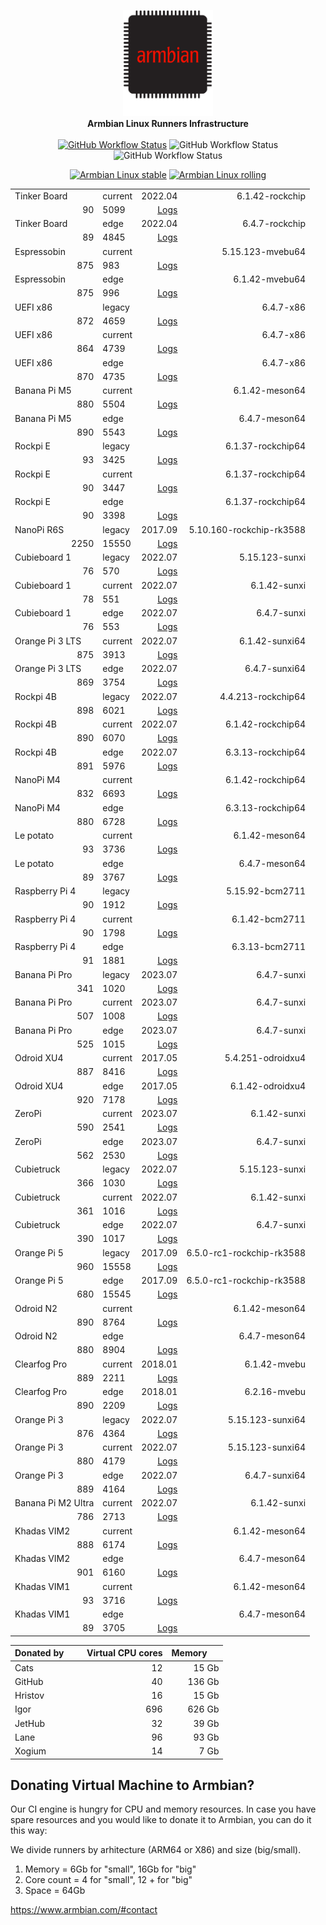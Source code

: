 <p align="center">
  <a href="#build-framework">
  <img src="https://raw.githubusercontent.com/armbian/build/master/.github/armbian-logo.png" alt="Armbian logo" width="144">
  </a><br>
  <strong>Armbian Linux Runners Infrastructure</strong><br>
<br>
<a href=https://github.com/armbian/build/actions/workflows/build-train.yml><img alt="GitHub Workflow Status" src="https://img.shields.io/github/actions/workflow/status/armbian/build/build-train.yml?logo=githubactions&label=Kernel%20compile&logoColor=white&style=for-the-badge&branch=master"></a>
<img alt="GitHub Workflow Status" src="https://img.shields.io/badge/dynamic/json?label=VIRTUAL%20CPU%20COUNT&query=CPU&cacheSeconds=10&style=for-the-badge&url=https%3A%2F%2Fgithub.com%2Farmbian%2Fscripts%2Freleases%2Fdownload%2Fstatus%2Frunners_capacity.json"> <img alt="GitHub Workflow Status" src="https://img.shields.io/badge/dynamic/json?label=MEMORY%20in%20MB&query=MEM&cacheSeconds=10&style=for-the-badge&url=https%3A%2F%2Fgithub.com%2Farmbian%2Fscripts%2Freleases%2Fdownload%2Fstatus%2Frunners_capacity.json">
</p>
<p align=center>
<a href=https://armbian.com/download><img alt="Armbian Linux stable" src="https://img.shields.io/badge/dynamic/json?label=Armbian%20Linux%20current&query=CURRENT&color=f71000&cacheSeconds=600&style=for-the-badge&url=https%3A%2F%2Fgithub.com%2Farmbian%2Fscripts%2Freleases%2Fdownload%2Fstatus%2Frunners_capacity.json"></a>
<a href=https://github.com/armbian/community><img alt="Armbian Linux rolling" src="https://img.shields.io/badge/dynamic/json?label=Armbian%20Linux%20edge&query=EDGE&color=34be5b&cacheSeconds=600&style=for-the-badge&url=https%3A%2F%2Fgithub.com%2Farmbian%2Fscripts%2Freleases%2Fdownload%2Fstatus%2Frunners_capacity.json"></a>
</p>

<!--START_SECTION:data-section-->
<table width="100%"><tr><tr><td align="left">Tinker Board</td><td align=left>current</td><td align=right>2022.04</td><td align=right>6.1.42-rockchip</td></tr><td align=right>90</td><td aligh=right>5099</td><td align=right><a href="https://paste.armbian.com/ohoruquriy">Logs</a></td></tr><tr><td align="left">Tinker Board</td><td align=left>edge</td><td align=right>2022.04</td><td align=right>6.4.7-rockchip</td></tr><td align=right>89</td><td aligh=right>4845</td><td align=right><a href="https://paste.armbian.com/rocifufaqa">Logs</a></td></tr></tr><tr><tr><td align="left">Espressobin</td><td align=left>current</td><td align=right></td><td align=right>5.15.123-mvebu64</td></tr><td align=right>875</td><td aligh=right>983</td><td align=right><a href="https://paste.armbian.com/ekaqemapim">Logs</a></td></tr><tr><td align="left">Espressobin</td><td align=left>edge</td><td align=right></td><td align=right>6.1.42-mvebu64</td></tr><td align=right>875</td><td aligh=right>996</td><td align=right><a href="https://paste.armbian.com/dayimovelu">Logs</a></td></tr></tr><tr><tr><td align="left">UEFI x86</td><td align=left>legacy</td><td align=right></td><td align=right>6.4.7-x86</td></tr><td align=right>872</td><td aligh=right>4659</td><td align=right><a href="https://paste.armbian.com/ehudahuxip">Logs</a></td></tr><tr><td align="left">UEFI x86</td><td align=left>current</td><td align=right></td><td align=right>6.4.7-x86</td></tr><td align=right>864</td><td aligh=right>4739</td><td align=right><a href="https://paste.armbian.com/micevikiwe">Logs</a></td></tr></tr><tr><tr><td align="left">UEFI x86</td><td align=left>edge</td><td align=right></td><td align=right>6.4.7-x86</td></tr><td align=right>870</td><td aligh=right>4735</td><td align=right><a href="https://paste.armbian.com/sinelegepu">Logs</a></td></tr><tr><td align="left">Banana Pi M5</td><td align=left>current</td><td align=right></td><td align=right>6.1.42-meson64</td></tr><td align=right>880</td><td aligh=right>5504</td><td align=right><a href="https://paste.armbian.com/okakedezev">Logs</a></td></tr></tr><tr><tr><td align="left">Banana Pi M5</td><td align=left>edge</td><td align=right></td><td align=right>6.4.7-meson64</td></tr><td align=right>890</td><td aligh=right>5543</td><td align=right><a href="https://paste.armbian.com/ehahuyemup">Logs</a></td></tr><tr><td align="left">Rockpi E</td><td align=left>legacy</td><td align=right></td><td align=right>6.1.37-rockchip64</td></tr><td align=right>93</td><td aligh=right>3425</td><td align=right><a href="https://paste.armbian.com/">Logs</a></td></tr></tr><tr><tr><td align="left">Rockpi E</td><td align=left>current</td><td align=right></td><td align=right>6.1.37-rockchip64</td></tr><td align=right>90</td><td aligh=right>3447</td><td align=right><a href="https://paste.armbian.com/">Logs</a></td></tr><tr><td align="left">Rockpi E</td><td align=left>edge</td><td align=right></td><td align=right>6.1.37-rockchip64</td></tr><td align=right>90</td><td aligh=right>3398</td><td align=right><a href="https://paste.armbian.com/">Logs</a></td></tr></tr><tr><tr><td align="left">NanoPi R6S</td><td align=left>legacy</td><td align=right>2017.09</td><td align=right>5.10.160-rockchip-rk3588</td></tr><td align=right>2250</td><td aligh=right>15550</td><td align=right><a href="https://paste.armbian.com/esonohobab">Logs</a></td></tr><tr><td align="left">Cubieboard 1</td><td align=left>legacy</td><td align=right>2022.07</td><td align=right>5.15.123-sunxi</td></tr><td align=right>76</td><td aligh=right>570</td><td align=right><a href="https://paste.armbian.com/quworudoqa">Logs</a></td></tr></tr><tr><tr><td align="left">Cubieboard 1</td><td align=left>current</td><td align=right>2022.07</td><td align=right>6.1.42-sunxi</td></tr><td align=right>78</td><td aligh=right>551</td><td align=right><a href="https://paste.armbian.com/ewiyurayok">Logs</a></td></tr><tr><td align="left">Cubieboard 1</td><td align=left>edge</td><td align=right>2022.07</td><td align=right>6.4.7-sunxi</td></tr><td align=right>76</td><td aligh=right>553</td><td align=right><a href="https://paste.armbian.com/otipidomeq">Logs</a></td></tr></tr><tr><tr><td align="left">Orange Pi 3 LTS</td><td align=left>current</td><td align=right>2022.07</td><td align=right>6.1.42-sunxi64</td></tr><td align=right>875</td><td aligh=right>3913</td><td align=right><a href="https://paste.armbian.com/azisutalem">Logs</a></td></tr><tr><td align="left">Orange Pi 3 LTS</td><td align=left>edge</td><td align=right>2022.07</td><td align=right>6.4.7-sunxi64</td></tr><td align=right>869</td><td aligh=right>3754</td><td align=right><a href="https://paste.armbian.com/jelotiluvo">Logs</a></td></tr></tr><tr><tr><td align="left">Rockpi 4B</td><td align=left>legacy</td><td align=right>2022.07</td><td align=right>4.4.213-rockchip64</td></tr><td align=right>898</td><td aligh=right>6021</td><td align=right><a href="https://paste.armbian.com/opezefahiv">Logs</a></td></tr><tr><td align="left">Rockpi 4B</td><td align=left>current</td><td align=right>2022.07</td><td align=right>6.1.42-rockchip64</td></tr><td align=right>890</td><td aligh=right>6070</td><td align=right><a href="https://paste.armbian.com/zijumalonu">Logs</a></td></tr></tr><tr><tr><td align="left">Rockpi 4B</td><td align=left>edge</td><td align=right>2022.07</td><td align=right>6.3.13-rockchip64</td></tr><td align=right>891</td><td aligh=right>5976</td><td align=right><a href="https://paste.armbian.com/xabeqozepa">Logs</a></td></tr><tr><td align="left">NanoPi M4</td><td align=left>current</td><td align=right></td><td align=right>6.1.42-rockchip64</td></tr><td align=right>832</td><td aligh=right>6693</td><td align=right><a href="https://paste.armbian.com/cerirenibe">Logs</a></td></tr></tr><tr><tr><td align="left">NanoPi M4</td><td align=left>edge</td><td align=right></td><td align=right>6.3.13-rockchip64</td></tr><td align=right>880</td><td aligh=right>6728</td><td align=right><a href="https://paste.armbian.com/oxowovasiy">Logs</a></td></tr><tr><td align="left">Le potato</td><td align=left>current</td><td align=right></td><td align=right>6.1.42-meson64</td></tr><td align=right>93</td><td aligh=right>3736</td><td align=right><a href="https://paste.armbian.com/uzokopecaf">Logs</a></td></tr></tr><tr><tr><td align="left">Le potato</td><td align=left>edge</td><td align=right></td><td align=right>6.4.7-meson64</td></tr><td align=right>89</td><td aligh=right>3767</td><td align=right><a href="https://paste.armbian.com/bohehevozo">Logs</a></td></tr><tr><td align="left">Raspberry Pi 4</td><td align=left>legacy</td><td align=right></td><td align=right>5.15.92-bcm2711</td></tr><td align=right>90</td><td aligh=right>1912</td><td align=right><a href="https://paste.armbian.com/pixamijixe">Logs</a></td></tr></tr><tr><tr><td align="left">Raspberry Pi 4</td><td align=left>current</td><td align=right></td><td align=right>6.1.42-bcm2711</td></tr><td align=right>90</td><td aligh=right>1798</td><td align=right><a href="https://paste.armbian.com/fogibuvori">Logs</a></td></tr><tr><td align="left">Raspberry Pi 4</td><td align=left>edge</td><td align=right></td><td align=right>6.3.13-bcm2711</td></tr><td align=right>91</td><td aligh=right>1881</td><td align=right><a href="https://paste.armbian.com/guyaneyane">Logs</a></td></tr></tr><tr><tr><td align="left">Banana Pi Pro</td><td align=left>legacy</td><td align=right>2023.07</td><td align=right>6.4.7-sunxi</td></tr><td align=right>341</td><td aligh=right>1020</td><td align=right><a href="https://paste.armbian.com/omebecejiq">Logs</a></td></tr><tr><td align="left">Banana Pi Pro</td><td align=left>current</td><td align=right>2023.07</td><td align=right>6.4.7-sunxi</td></tr><td align=right>507</td><td aligh=right>1008</td><td align=right><a href="https://paste.armbian.com/dinayijobu">Logs</a></td></tr></tr><tr><tr><td align="left">Banana Pi Pro</td><td align=left>edge</td><td align=right>2023.07</td><td align=right>6.4.7-sunxi</td></tr><td align=right>525</td><td aligh=right>1015</td><td align=right><a href="https://paste.armbian.com/ejaqijemug">Logs</a></td></tr><tr><td align="left">Odroid XU4</td><td align=left>current</td><td align=right>2017.05</td><td align=right>5.4.251-odroidxu4</td></tr><td align=right>887</td><td aligh=right>8416</td><td align=right><a href="https://paste.armbian.com/axocunuhoy">Logs</a></td></tr></tr><tr><tr><td align="left">Odroid XU4</td><td align=left>edge</td><td align=right>2017.05</td><td align=right>6.1.42-odroidxu4</td></tr><td align=right>920</td><td aligh=right>7178</td><td align=right><a href="https://paste.armbian.com/bugokicete">Logs</a></td></tr><tr><td align="left">ZeroPi</td><td align=left>current</td><td align=right>2023.07</td><td align=right>6.1.42-sunxi</td></tr><td align=right>590</td><td aligh=right>2541</td><td align=right><a href="https://paste.armbian.com/ocuyewupak">Logs</a></td></tr></tr><tr><tr><td align="left">ZeroPi</td><td align=left>edge</td><td align=right>2023.07</td><td align=right>6.4.7-sunxi</td></tr><td align=right>562</td><td aligh=right>2530</td><td align=right><a href="https://paste.armbian.com/adeqatagap">Logs</a></td></tr><tr><td align="left">Cubietruck</td><td align=left>legacy</td><td align=right>2022.07</td><td align=right>5.15.123-sunxi</td></tr><td align=right>366</td><td aligh=right>1030</td><td align=right><a href="https://paste.armbian.com/huguzimihu">Logs</a></td></tr></tr><tr><tr><td align="left">Cubietruck</td><td align=left>current</td><td align=right>2022.07</td><td align=right>6.1.42-sunxi</td></tr><td align=right>361</td><td aligh=right>1016</td><td align=right><a href="https://paste.armbian.com/ulazezijec">Logs</a></td></tr><tr><td align="left">Cubietruck</td><td align=left>edge</td><td align=right>2022.07</td><td align=right>6.4.7-sunxi</td></tr><td align=right>390</td><td aligh=right>1017</td><td align=right><a href="https://paste.armbian.com/jilanuhane">Logs</a></td></tr></tr><tr><tr><td align="left">Orange Pi 5</td><td align=left>legacy</td><td align=right>2017.09</td><td align=right>6.5.0-rc1-rockchip-rk3588</td></tr><td align=right>960</td><td aligh=right>15558</td><td align=right><a href="https://paste.armbian.com/omuzugebun">Logs</a></td></tr><tr><td align="left">Orange Pi 5</td><td align=left>edge</td><td align=right>2017.09</td><td align=right>6.5.0-rc1-rockchip-rk3588</td></tr><td align=right>680</td><td aligh=right>15545</td><td align=right><a href="https://paste.armbian.com/verehevayu">Logs</a></td></tr></tr><tr><tr><td align="left">Odroid N2</td><td align=left>current</td><td align=right></td><td align=right>6.1.42-meson64</td></tr><td align=right>890</td><td aligh=right>8764</td><td align=right><a href="https://paste.armbian.com/ovofayaway">Logs</a></td></tr><tr><td align="left">Odroid N2</td><td align=left>edge</td><td align=right></td><td align=right>6.4.7-meson64</td></tr><td align=right>880</td><td aligh=right>8904</td><td align=right><a href="https://paste.armbian.com/cijisihivi">Logs</a></td></tr></tr><tr><tr><td align="left">Clearfog Pro</td><td align=left>current</td><td align=right>2018.01</td><td align=right>6.1.42-mvebu</td></tr><td align=right>889</td><td aligh=right>2211</td><td align=right><a href="https://paste.armbian.com/asaludilis">Logs</a></td></tr><tr><td align="left">Clearfog Pro</td><td align=left>edge</td><td align=right>2018.01</td><td align=right>6.2.16-mvebu</td></tr><td align=right>890</td><td aligh=right>2209</td><td align=right><a href="https://paste.armbian.com/izuzorojer">Logs</a></td></tr></tr><tr><tr><td align="left">Orange Pi 3</td><td align=left>legacy</td><td align=right>2022.07</td><td align=right>5.15.123-sunxi64</td></tr><td align=right>876</td><td aligh=right>4364</td><td align=right><a href="https://paste.armbian.com/fugabukaqa">Logs</a></td></tr><tr><td align="left">Orange Pi 3</td><td align=left>current</td><td align=right>2022.07</td><td align=right>5.15.123-sunxi64</td></tr><td align=right>880</td><td aligh=right>4179</td><td align=right><a href="https://paste.armbian.com/bofuzipaba">Logs</a></td></tr></tr><tr><tr><td align="left">Orange Pi 3</td><td align=left>edge</td><td align=right>2022.07</td><td align=right>6.4.7-sunxi64</td></tr><td align=right>889</td><td aligh=right>4164</td><td align=right><a href="https://paste.armbian.com/ejenecixol">Logs</a></td></tr><tr><td align="left">Banana Pi M2 Ultra</td><td align=left>current</td><td align=right>2022.07</td><td align=right>6.1.42-sunxi</td></tr><td align=right>786</td><td aligh=right>2713</td><td align=right><a href="https://paste.armbian.com/umatatoweq">Logs</a></td></tr></tr><tr><tr><td align="left">Khadas VIM2</td><td align=left>current</td><td align=right></td><td align=right>6.1.42-meson64</td></tr><td align=right>888</td><td aligh=right>6174</td><td align=right><a href="https://paste.armbian.com/udigufiqib">Logs</a></td></tr><tr><td align="left">Khadas VIM2</td><td align=left>edge</td><td align=right></td><td align=right>6.4.7-meson64</td></tr><td align=right>901</td><td aligh=right>6160</td><td align=right><a href="https://paste.armbian.com/eqeveyakuh">Logs</a></td></tr></tr><tr><tr><td align="left">Khadas VIM1</td><td align=left>current</td><td align=right></td><td align=right>6.1.42-meson64</td></tr><td align=right>93</td><td aligh=right>3716</td><td align=right><a href="https://paste.armbian.com/xaxihunuti">Logs</a></td></tr><tr><td align="left">Khadas VIM1</td><td align=left>edge</td><td align=right></td><td align=right>6.4.7-meson64</td></tr><td align=right>89</td><td aligh=right>3705</td><td align=right><a href="https://paste.armbian.com/ehudegariw">Logs</a></td></tr></tr></table>
<!--END_SECTION:data-section-->

|Donated by &nbsp;&nbsp;&nbsp;&nbsp;&nbsp;| Virtual CPU cores |Memory&nbsp;&nbsp;&nbsp;&nbsp;&nbsp;|
|--|--:|--:|
|Cats|12|15 Gb|
|GitHub|40|136 Gb|
|Hristov|16|15 Gb|
|Igor|696|626 Gb|
|JetHub|32|39 Gb|
|Lane|96|93 Gb|
|Xogium|14|7 Gb|
## Donating Virtual Machine to Armbian?

Our CI engine is hungry for CPU and memory resources. In case you have spare resources and you would like to donate it to Armbian, you can do it this way:

We divide runners by arhitecture (ARM64 or X86) and size (big/small).

1. Memory = 6Gb for "small", 16Gb for "big"
3. Core count = 4 for "small", 12 + for "big"
4. Space = 64Gb

https://www.armbian.com/#contact
